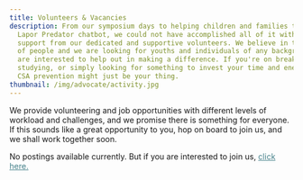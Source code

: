 ```yaml
---
title: Volunteers & Vacancies
description: From our symposium days to helping children and families through our
  Lapor Predator chatbot, we could not have accomplished all of it without the
  support from our dedicated and supportive volunteers. We believe in the power
  of people and we are looking for youths and individuals of any background that
  are interested to help out in making a difference. If you're on break, still
  studying, or simply looking for something to invest your time and energy in,
  CSA prevention might just be your thing.
thumbnail: /img/advocate/activity.jpg
---
```


We provide volunteering and job opportunities with different levels of workload and challenges, and we promise there is something for everyone. If this sounds like a great opportunity to you, hop on board to join us, and we shall work together soon.

No postings available currently. But if you are interested to join us, <a style="color:#45818A" href="http://bit.ly/sayamaujoinmau">click here.</a> 
